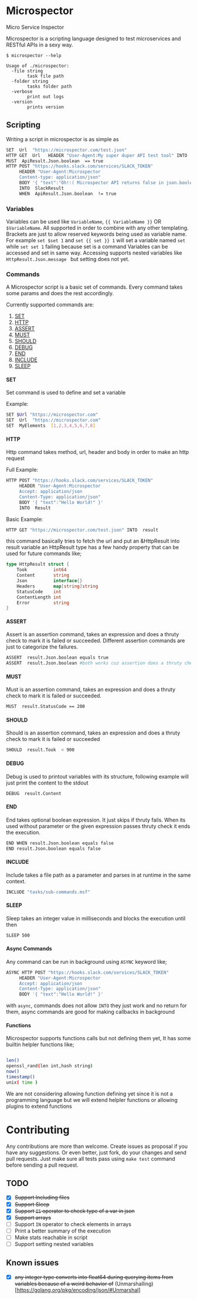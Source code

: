 # Microspector
Micro Service Inspector

Microspector is a scripting language designed to test microservices and RESTful APIs in a sexy way.

```
$ microspector --help

Usage of ./microspector:
  -file string
        task file path
  -folder string
        tasks folder path
  -verbose
        print out logs
  -version
        prints version

```

## Scripting

Writing a script in microspector is as simple as
```bash
SET  Url  "https://microspector.com/test.json"
HTTP GET  Url   HEADER "User-Agent:My super duper API test tool" INTO  ApiResult 
MUST  ApiResult.Json.boolean  == true
HTTP POST "https://hooks.slack.com/services/SLACK_TOKEN" 
     HEADER "User-Agent:Microspector
     Content-type: application/json"
     BODY '{ "text":"Oh!:( Microspector API returns false in json.boolean, you broke it!" }'
     INTO  SlackResult  
     WHEN  ApiResult.Json.boolean  != true
```

### Variables
Variables can be used like `VariableName`, `{{ VariableName }}` OR  `$VariableName`. All supported 
in order to combine with any other templating. Brackets are just to allow reserved keywords being used as variable name. 
For example `set $set 1` and `set {{ set }} 1` will set a variable named `set` while `set set 1` failing because set is a command
Variables can be accessed and set in same way. 
Accessing supports nested variables like ` HttpResult.Json.message  ` but setting does not yet.


### Commands
A Microspector script is a basic set of commands. Every command takes some params and does the rest accordingly. 

Currently supported commands are:

1. [SET](#set) 
2. [HTTP](#http) 
3. [ASSERT](#assert) 
4. [MUST](#must) 
5. [SHOULD](#should) 
6. [DEBUG](#debug)
7. [END](#end)
8. [INCLUDE](#include)
9. [SLEEP](#sleep)


#### SET
Set command is used to define and set a variable

Example:
```bash
SET $Url "https://microspector.com"
SET  Url  "https://microspector.com"
SET  MyElements  [1,2,3,4,5,6,7,8]
```


#### HTTP
Http command takes method, url, header and body in order to make an http request

Full Example:
```bash
HTTP POST "https://hooks.slack.com/services/SLACK_TOKEN" 
     HEADER "User-Agent:Microspector
     Accept: application/json
     Content-Type: application/json"
     BODY '{ "text":"Hello World!" }'
     INTO  Result 
```

Basic Example:
```bash
HTTP GET "https://microspector.com/test.json" INTO  result 
```
this command basically tries to fetch the url and put an &HttpResult into result variable
an HttpResult type has a few handy property that can be used for future commands like;

```go
type HttpResult struct {
	Took          int64
	Content       string
	Json          interface{}
	Headers       map[string]string
	StatusCode    int
	ContentLength int
	Error         string
}
```

#### ASSERT
Assert is an assertion command, takes an expression and does a thruty check to mark it is failed or succeeded. Different assertion commands are just to categorize the failures.  

```bash
ASSERT  result.Json.boolean equals true
ASSERT  result.Json.boolean #both works cuz assertion does a thruty check
```

#### MUST
Must is an assertion command, takes an expression and does a thruty check to mark it is failed or succeeded. 

```bash
MUST  result.StatusCode == 200
```

#### SHOULD
Should is an assertion command, takes an expression and does a thruty check to mark it is failed or succeeded  

```bash
SHOULD  result.Took  < 900 
```

#### DEBUG
Debug is used to printout variables with its structure, following example will just print the content to the stdout

```bash
DEBUG  result.Content 
```

#### END
End takes optional boolean expression. It just skips if thruty fails. When its used without parameter or the given expression passes thruty check it ends the execution.
```bash
END WHEN result.Json.boolean equals false
END result.Json.boolean equals false
```

#### INCLUDE
Include takes a file path as a parameter and parses in at runtime in the same context.
```bash
INCLUDE "tasks/sub-commands.msf"
```

#### SLEEP
Sleep takes an integer value in milliseconds and blocks the execution until then
```bash
SLEEP 500
```

#### Async Commands
Any command can be run in background using `ASYNC` keyword like;
```bash
ASYNC HTTP POST "https://hooks.slack.com/services/SLACK_TOKEN" 
     HEADER "User-Agent:Microspector
     Accept: application/json
     Content-Type: application/json"
     BODY '{ "text":"Hello World!" }'
```
with `async`, commands does not allow `INTO` they just work and no return for them, async commands are good for making callbacks in background


#### Functions
Microspector supports functions calls but not defining them yet, It has some builtin helpler functions like;
```bash

len()
openssl_rand(len int,hash string)
now()
timestamp()
unix( time )

```
We are not considering allowing function defining yet since it is not a programming language but we will extend helpler functions or allowing plugins to extend functions

# Contributing
Any contributions are more than welcome. Create issues as proposal if you have any suggestions. Or even better,
just fork, do your changes and send pull requests. Just make sure all tests pass using `make test` command before sending a pull request.

## TODO
- [x] ~~Support Including files~~
- [x] ~~Support Sleep~~
- [x] ~~Support `IS` operator to check type of a var in json~~
- [x] ~~Support arrays~~
- [ ] Support `IN` operator to  check elements in arrays
- [ ] Print a better summary of the execution
- [ ] Make stats reachable in script
- [ ] Support setting nested variables

## Known issues
- [x] ~~any integer type converts into float64 during querying items from variables because of a weird behavior of~~ (Unmarshalling)[https://golang.org/pkg/encoding/json/#Unmarshal]